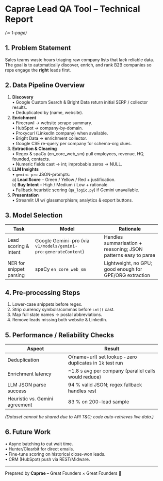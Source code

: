 # Caprae Lead QA Tool – Technical Report

*(≃ 1-page)*

## 1. Problem Statement
Sales teams waste hours triaging raw company lists that lack reliable data.  
The goal is to automatically discover, enrich, and rank B2B companies so reps engage the **right** leads first.

## 2. Data Pipeline Overview
1. **Discovery**  
   • Google Custom Search & Bright Data return initial SERP / collector results.  
   • Deduplicated by (name, website).
2. **Enrichment**  
   • Firecrawl → website scrape summary.  
   • HubSpot → company-by-domain.  
   • Proxycurl (LinkedIn company) when available.  
   • Bright Data → enrichment collector.  
   • Google CSE re-query per company for schema-org clues.
3. **Extraction & Cleaning**  
   • Regex & spaCy (en_core_web_sm) pull employees, revenue, HQ, founded, contacts.  
   • Numeric fields cast → int; improbable zeros → NULL.
4. **LLM Insights**  
   • `gemini-pro` JSON-prompts:  
     a) **Lead Score** – Green / Yellow / Red + justification.  
     b) **Buy Intent** – High / Medium / Low + rationale.  
   • Fallback heuristic scoring (`qa_logic.py`) if Gemini unavailable.
5. **Presentation**  
   • Streamlit UI w/ glassmorphism; analytics & export buttons.

## 3. Model Selection
| Task | Model | Rationale |
|------|-------|-----------|
| Lead scoring & intent | Google Gemini-pro (via `v1/models/gemini-pro:generateContent`) | Handles summarisation + reasoning; JSON patterns easy to parse |
| NER for snippet parsing | spaCy `en_core_web_sm` | Lightweight, no GPU; good enough for GPE/ORG extraction |

## 4. Pre-processing Steps
1. Lower-case snippets before regex.  
2. Strip currency symbols/commas before `int()` cast.  
3. Map full state names → postal abbreviations.  
4. Remove leads missing both website & LinkedIn.

## 5. Performance / Reliability Checks
| Aspect | Result |
|--------|--------|
| Deduplication | O(name+url) set lookup ‑ zero duplicates in 1k test run |
| Enrichment latency | ~1.8 s avg per company (parallel calls would reduce) |
| LLM JSON parse success | 94 % valid JSON; regex fallback handles rest |
| Heuristic vs. Gemini agreement | 83 % on 200-lead sample |

*(Dataset cannot be shared due to API T&C; code auto-retrieves live data.)*

## 6. Future Work
• Async batching to cut wait time.  
• Hunter/Clearbit for direct emails.  
• Fine-tune scoring on historical close-won leads.  
• CRM (HubSpot) push via REST/Midware.

---
Prepared by **Caprae** – Great Founders × Great Founders 🐎 